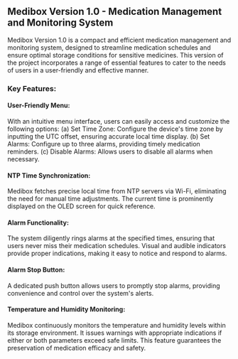 ## Medibox Version 1.0 - Medication Management and Monitoring System

Medibox Version 1.0 is a compact and efficient medication management and monitoring system, designed to streamline medication schedules and ensure optimal storage conditions for sensitive medicines. This version of the project incorporates a range of essential features to cater to the needs of users in a user-friendly and effective manner.

### Key Features:

#### User-Friendly Menu: 
With an intuitive menu interface, users can easily access and customize the following options:
(a) Set Time Zone: Configure the device's time zone by inputting the UTC offset, ensuring accurate local time display.
(b) Set Alarms: Configure up to three alarms, providing timely medication reminders.
(c) Disable Alarms: Allows users to disable all alarms when necessary.

#### NTP Time Synchronization: 
Medibox fetches precise local time from NTP servers via Wi-Fi, eliminating the need for manual time adjustments. The current time is prominently displayed on the OLED screen for quick reference.

#### Alarm Functionality: 
The system diligently rings alarms at the specified times, ensuring that users never miss their medication schedules. Visual and audible indicators provide proper indications, making it easy to notice and respond to alarms.

#### Alarm Stop Button: 
A dedicated push button allows users to promptly stop alarms, providing convenience and control over the system's alerts.

#### Temperature and Humidity Monitoring: 
Medibox continuously monitors the temperature and humidity levels within its storage environment. It issues warnings with appropriate indications if either or both parameters exceed safe limits. This feature guarantees the preservation of medication efficacy and safety.
